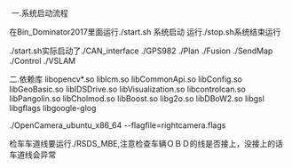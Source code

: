 

  
  一.系统启动流程
  
  在Bin_Dominator2017里面运行./start.sh 系统启动 运行./stop.sh系统结束运行
  
  ./start.sh实际启动了./CAN_interface ./GPS982 ./Plan ./Fusion ./SendMap ./Control ./VSLAM
  
  
  二.依赖库
  libopencv*.so liblcm.so libCommonApi.so libConfig.so libGeoBasic.so libIDSDrive.so libVisualization.so libcontrolcan.so libPangolin.so libCholmod.so libBoost.so libg2o.so libDBoW2.so libgsl libgflags libgoogle-glog

  ./OpenCamera_ubuntu_x86_64 --flagfile=rightcamera.flags 
  
  检车车道线要运行./RSDS_MBE,注意检查车辆ＯＢＤ的线是否接上，没接上的话车道线会异常
  
  
  
  
